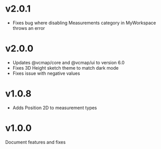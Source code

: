 # v2.0.1

- Fixes bug where disabling Measurements category in MyWorkspace throws an error

# v2.0.0

- Updates @vcmap/core and @vcmap/ui to version 6.0
- Fixes 3D Height sketch theme to match dark mode
- Fixes issue with negative values

# v1.0.8

- Adds Position 2D to measurement types

# v1.0.0

Document features and fixes
